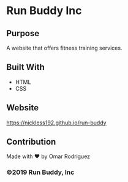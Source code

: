 # Run Buddy Inc


## Purpose

A website that offers fitness training services.

## Built With

* HTML
* CSS

## Website

https://nickless192.github.io/run-buddy

## Contribution

Made with ❤️ by Omar Rodriguez

### ©️2019 Run Buddy, Inc
